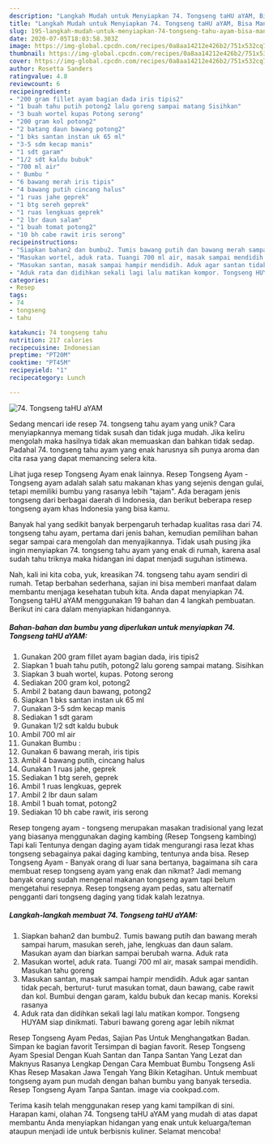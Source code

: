 ```yaml
---
description: "Langkah Mudah untuk Menyiapkan 74. Tongseng taHU aYAM, Bisa Manjain Lidah"
title: "Langkah Mudah untuk Menyiapkan 74. Tongseng taHU aYAM, Bisa Manjain Lidah"
slug: 195-langkah-mudah-untuk-menyiapkan-74-tongseng-tahu-ayam-bisa-manjain-lidah
date: 2020-07-05T18:03:58.303Z
image: https://img-global.cpcdn.com/recipes/0a8aa14212e426b2/751x532cq70/74-tongseng-tahu-ayam-foto-resep-utama.jpg
thumbnail: https://img-global.cpcdn.com/recipes/0a8aa14212e426b2/751x532cq70/74-tongseng-tahu-ayam-foto-resep-utama.jpg
cover: https://img-global.cpcdn.com/recipes/0a8aa14212e426b2/751x532cq70/74-tongseng-tahu-ayam-foto-resep-utama.jpg
author: Rosetta Sanders
ratingvalue: 4.8
reviewcount: 6
recipeingredient:
- "200 gram fillet ayam bagian dada iris tipis2"
- "1 buah tahu putih potong2 lalu goreng sampai matang Sisihkan"
- "3 buah wortel kupas Potong serong"
- "200 gram kol potong2"
- "2 batang daun bawang potong2"
- "1 bks santan instan uk 65 ml"
- "3-5 sdm kecap manis"
- "1 sdt garam"
- "1/2 sdt kaldu bubuk"
- "700 ml air"
- " Bumbu "
- "6 bawang merah iris tipis"
- "4 bawang putih cincang halus"
- "1 ruas jahe geprek"
- "1 btg sereh geprek"
- "1 ruas lengkuas geprek"
- "2 lbr daun salam"
- "1 buah tomat potong2"
- "10 bh cabe rawit iris serong"
recipeinstructions:
- "Siapkan bahan2 dan bumbu2. Tumis bawang putih dan bawang merah sampai harum, masukan sereh, jahe, lengkuas dan daun salam. Masukan ayam dan biarkan sampai berubah warna. Aduk rata"
- "Masukan wortel, aduk rata. Tuangi 700 ml air, masak sampai mendidih. Masukan tahu goreng"
- "Masukan santan, masak sampai hampir mendidih. Aduk agar santan tidak pecah, berturut- turut masukan tomat, daun bawang, cabe rawit dan kol. Bumbui dengan garam, kaldu bubuk dan kecap manis. Koreksi rasanya"
- "Aduk rata dan didihkan sekali lagi lalu matikan kompor. Tongseng HUYAM siap dinikmati. Taburi bawang goreng agar lebih nikmat"
categories:
- Resep
tags:
- 74
- tongseng
- tahu

katakunci: 74 tongseng tahu 
nutrition: 217 calories
recipecuisine: Indonesian
preptime: "PT20M"
cooktime: "PT45M"
recipeyield: "1"
recipecategory: Lunch

---
```



![74. Tongseng taHU aYAM](https://img-global.cpcdn.com/recipes/0a8aa14212e426b2/751x532cq70/74-tongseng-tahu-ayam-foto-resep-utama.jpg)

Sedang mencari ide resep 74. tongseng tahu ayam yang unik? Cara menyiapkannya memang tidak susah dan tidak juga mudah. Jika keliru mengolah maka hasilnya tidak akan memuaskan dan bahkan tidak sedap. Padahal 74. tongseng tahu ayam yang enak harusnya sih punya aroma dan cita rasa yang dapat memancing selera kita.

Lihat juga resep Tongseng Ayam enak lainnya. Resep Tongseng Ayam - Tongseng ayam adalah salah satu makanan khas yang sejenis dengan gulai, tetapi memiliki bumbu yang rasanya lebih &#34;tajam&#34;. Ada beragam jenis tongseng dari berbagai daerah di Indonesia, dan berikut beberapa resep tongseng ayam khas Indonesia yang bisa kamu.

Banyak hal yang sedikit banyak berpengaruh terhadap kualitas rasa dari 74. tongseng tahu ayam, pertama dari jenis bahan, kemudian pemilihan bahan segar sampai cara mengolah dan menyajikannya. Tidak usah pusing jika ingin menyiapkan 74. tongseng tahu ayam yang enak di rumah, karena asal sudah tahu triknya maka hidangan ini dapat menjadi suguhan istimewa.


Nah, kali ini kita coba, yuk, kreasikan 74. tongseng tahu ayam sendiri di rumah. Tetap berbahan sederhana, sajian ini bisa memberi manfaat dalam membantu menjaga kesehatan tubuh kita. Anda dapat menyiapkan 74. Tongseng taHU aYAM menggunakan 19 bahan dan 4 langkah pembuatan. Berikut ini cara dalam menyiapkan hidangannya.

<!--inarticleads1-->

##### Bahan-bahan dan bumbu yang diperlukan untuk menyiapkan 74. Tongseng taHU aYAM:

1. Gunakan 200 gram fillet ayam bagian dada, iris tipis2
1. Siapkan 1 buah tahu putih, potong2 lalu goreng sampai matang. Sisihkan
1. Siapkan 3 buah wortel, kupas. Potong serong
1. Sediakan 200 gram kol, potong2
1. Ambil 2 batang daun bawang, potong2
1. Siapkan 1 bks santan instan uk 65 ml
1. Gunakan 3-5 sdm kecap manis
1. Sediakan 1 sdt garam
1. Gunakan 1/2 sdt kaldu bubuk
1. Ambil 700 ml air
1. Gunakan  Bumbu :
1. Gunakan 6 bawang merah, iris tipis
1. Ambil 4 bawang putih, cincang halus
1. Gunakan 1 ruas jahe, geprek
1. Sediakan 1 btg sereh, geprek
1. Ambil 1 ruas lengkuas, geprek
1. Ambil 2 lbr daun salam
1. Ambil 1 buah tomat, potong2
1. Sediakan 10 bh cabe rawit, iris serong


Resep tongeng ayam - tongseng merupakan masakan tradisional yang lezat yang biasanya menggunakan daging kambing (Resep Tongseng kambing) Tapi kali Tentunya dengan daging ayam tidak mengurangi rasa lezat khas tongseng sebagainya pakai daging kambing, tentunya anda bisa. Resep Tongseng Ayam - Banyak orang di luar sana bertanya, bagaimana sih cara membuat resep tongseng ayam yang enak dan nikmat? Jadi memang banyak orang sudah mengenal makanan tongseng ayam tapi belum mengetahui resepnya. Resep tongseng ayam pedas, satu alternatif pengganti dari tongseng daging yang tidak kalah lezatnya. 

<!--inarticleads2-->

##### Langkah-langkah membuat 74. Tongseng taHU aYAM:

1. Siapkan bahan2 dan bumbu2. Tumis bawang putih dan bawang merah sampai harum, masukan sereh, jahe, lengkuas dan daun salam. Masukan ayam dan biarkan sampai berubah warna. Aduk rata
1. Masukan wortel, aduk rata. Tuangi 700 ml air, masak sampai mendidih. Masukan tahu goreng
1. Masukan santan, masak sampai hampir mendidih. Aduk agar santan tidak pecah, berturut- turut masukan tomat, daun bawang, cabe rawit dan kol. Bumbui dengan garam, kaldu bubuk dan kecap manis. Koreksi rasanya
1. Aduk rata dan didihkan sekali lagi lalu matikan kompor. Tongseng HUYAM siap dinikmati. Taburi bawang goreng agar lebih nikmat


Resep Tongseng Ayam Pedas, Sajian Pas Untuk Menghangatkan Badan. Simpan ke bagian favorit Tersimpan di bagian favorit. Resep Tongseng Ayam Spesial Dengan Kuah Santan dan Tanpa Santan Yang Lezat dan Maknyus Rasanya Lengkap Dengan Cara Membuat Bumbu Tongseng Asli Khas Resep Masakan Jawa Tengah Yang Bikin Ketagihan. Untuk membuat tongseng ayam pun mudah dengan bahan bumbu yang banyak tersedia. Resep Tongseng Ayam Tanpa Santan. image via cookpad.com. 

Terima kasih telah menggunakan resep yang kami tampilkan di sini. Harapan kami, olahan 74. Tongseng taHU aYAM yang mudah di atas dapat membantu Anda menyiapkan hidangan yang enak untuk keluarga/teman ataupun menjadi ide untuk berbisnis kuliner. Selamat mencoba!
